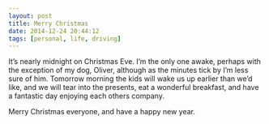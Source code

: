 ```yaml
---
layout: post
title: Merry Christmas
date: 2014-12-24 20:44:12
tags: [personal, life, driving]
---
```



It’s nearly midnight on Christmas Eve. I’m the only one awake, perhaps with the exception of my dog, Oliver, although as the minutes tick by I’m less sure of him. Tomorrow morning the kids will wake us up earlier than we’d like, and we will tear into the presents, eat a wonderful breakfast, and have a fantastic day enjoying each others company. 

Merry Christmas everyone, and have a happy new year.

